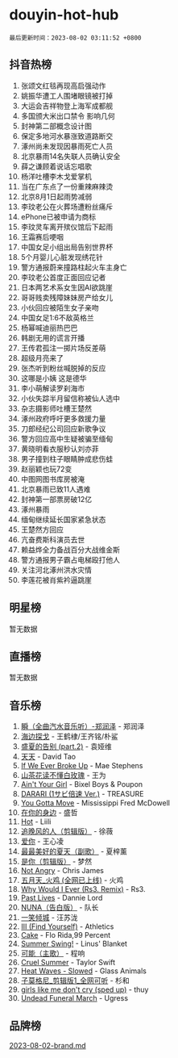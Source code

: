 # douyin-hot-hub

`最后更新时间：2023-08-02 03:11:52 +0800`

## 抖音热榜

1. 张颂文红毯再现高启强动作
1. 姚振华遭工人围堵眼镜被打掉
1. 大运会吉祥物登上海军成都舰
1. 多国颁大米出口禁令 影响几何
1. 封神第二部概念设计图
1. 保定多地河水暴涨致道路断交
1. 涿州尚未发现因暴雨死亡人员
1. 北京暴雨14名失联人员确认安全
1. 薛之谦顾着说话忘唱歌
1. 杨洋吐槽李木戈爱掌机
1. 当在广东点了一份重辣麻辣烫
1. 北京8月1日起雨势减弱
1. 李玟老公在火葬场遭粉丝痛斥
1. ePhone已被申请为商标
1. 李玟灵车离开殡仪馆后下起雨
1. 王霜赛后哽咽
1. 中国女足小组出局告别世界杯
1. 5个月婴儿心脏发现绣花针
1. 警方通报蔚来撞路柱起火车主身亡
1. ​​​李玟老公首度正面回应记者
1. 日本两艺术系女生因AI欲跳崖
1. 哥哥贱卖残障妹妹房产给女儿
1. 小伙回应被陌生女子亲吻
1. 中国女足1:6不敌英格兰
1. 杨幂喊迪丽热巴巴
1. 韩剧无用的谎言开播
1. 王传君孤注一掷片场反差萌
1. 超级月亮来了
1. 张杰听到粉丝喊脱掉的反应
1. 这哪是小姨 这是德华
1. 李小萌解读罗刹海市
1. 小伙失踪半月留信称被仙人选中
1. 杂志摄影师吐槽王楚然
1. 涿州政府呼吁更多救援力量
1. 刀郎经纪公司回应新歌争议
1. 警方回应高中生疑被骗至缅甸
1. 黄晓明看衣服秒认刘亦菲
1. 男子撞到柱子眼睛肿成悲伤蛙
1. 赵丽颖也玩72变
1. 中图网图书库房被淹
1. 北京暴雨已致11人遇难
1. 封神第一部票房破12亿
1. 涿州暴雨
1. 缅甸继续延长国家紧急状态
1. 王楚然方回应
1. 亢奋费斯科演员去世
1. 赖益烨全力备战百分大战维金斯
1. 警方通报男子霸占电梯殴打他人
1. 关注河北涿州洪水灾情
1. 李莲花被肖紫衿逼跳崖

## 明星榜

暂无数据

## 直播榜

暂无数据

## 音乐榜

1. [瞬（全曲汽水音乐听）-郑润泽](https://sf6-cdn-tos.douyinstatic.com/obj/tos-cn-ve-2774/o4Vb9eJZClCZTnRQYy0BRSeHGrDtrkrQgIBvQt) - 郑润泽
1. [海边探戈](https://sf3-cdn-tos.douyinstatic.com/obj/tos-cn-ve-2774/os9gE0VQCGqt6VQkZDyBBYvfSDY0QFe3vVmubn) - 王鹤棣/王齐铭/朴鲨
1. [盛夏的告别 (part.2)](https://sf3-cdn-tos.douyinstatic.com/obj/tos-cn-ve-2774/o4fZOFNyVBU1AUyOhNq0CsjAoouNMPY1WXwwIz) - 袁娅维
1. [天天](https://sf3-cdn-tos.douyinstatic.com/obj/tos-cn-ve-2774/6b075c4856e34a60a1ef022c4a80dec5) - David Tao
1. [If We Ever Broke Up](https://sf3-cdn-tos.douyinstatic.com/obj/tos-cn-ve-2774/o8onj5HDk0ImtBmO0URBfeyCDXQJMYkQ1gb8Zy) - Mae Stephens
1. [山茶花读不懂白玫瑰](https://sf6-cdn-tos.douyinstatic.com/obj/tos-cn-ve-2774/osfn8B7DktrRHEPJgPCfDbw7QDQEkwC16BxZg9) - 王为
1. [Ain't Your Girl](https://sf3-cdn-tos.douyinstatic.com/obj/tos-cn-ve-2774/3c051e231f0e4668b9039529290acfad) - Bixel Boys & Poupon
1. [DARARI (1サビ倍速 Ver.)](https://sf6-cdn-tos.douyinstatic.com/obj/tos-cn-ve-2774/4176f3bb6e03443f8f26920dcf1676de) - TREASURE
1. [You Gotta Move](https://sf6-cdn-tos.douyinstatic.com/obj/tos-cn-ve-2774/a2b672af67514106b25cdfd6f1a8aad2) - Mississippi Fred McDowell
1. [在你的身边](https://sf6-cdn-tos.douyinstatic.com/obj/tos-cn-ve-2774/9dce2ee6c9f84c17a6d68458730d7ae8) - 盛哲
1. [Hot](https://sf3-cdn-tos.douyinstatic.com/obj/tos-cn-ve-2774/a63be641febf4335a8996c8a877dee1c) - Liili
1. [追晚风的人（剪辑版）](https://sf6-cdn-tos.douyinstatic.com/obj/tos-cn-ve-2774/560835060af84ac29cd5c12e2a98f7eb) - 徐薇
1. [爱你](https://sf6-cdn-tos.douyinstatic.com/obj/tos-cn-ve-2774/738d8b240f1e4519b44cf31c84e02e24) - 王心凌
1. [最最美好的夏天（副歌）](https://sf6-cdn-tos.douyinstatic.com/obj/tos-cn-ve-2774/o4FMghDLZkPIkCutdrsXlbTHcaZztBfeCp9AFS) - 夏梓薰
1. [是你（剪辑版）](https://sf3-cdn-tos.douyinstatic.com/obj/tos-cn-ve-2774/46019dae783c4c969944217fe1cfafc4) - 梦然
1. [Not Angry](https://sf3-cdn-tos.douyinstatic.com/obj/tos-cn-ve-2774/651f30a826dc43cbb6becf6b048f9541) - Chris James
1. [五月天_火鸡 (全网已上线)](https://sf6-cdn-tos.douyinstatic.com/obj/tos-cn-ve-2774/oEtOMSQZstjlJ4nfBEgeqN29IbWjkmDBrFtF2C) - 火鸡
1. [Why Would I Ever (Rs3. Remix)](https://sf6-cdn-tos.douyinstatic.com/obj/tos-cn-ve-2774/oQNX0xZhO8IXeCRjCJQUZzkfQNLi2ItDAzEBgz) - Rs3.
1. [Past Lives](https://sf6-cdn-tos.douyinstatic.com/obj/tos-cn-ve-2774/ogYlDILYgrSZCgt2kWw2yf8etMBNQ1baBy7ono) - Dannie Lord
1. [NUNA（告白版）](https://sf3-cdn-tos.douyinstatic.com/obj/tos-cn-ve-2774/a65828cbd8ce41a78a430a58b49f4feb) - 队长
1. [ 一笑倾城](https://sf3-cdn-tos.douyinstatic.com/obj/tos-cn-ve-2774/cb539248cc6e4add8fdc39683808c267) - 汪苏泷
1. [III (Find Yourself)](https://sf3-cdn-tos.douyinstatic.com/obj/tos-cn-ve-2774/3b9e482a6da74de29fd5e2440e4373b4) - Athletics
1. [Cake](https://sf6-cdn-tos.douyinstatic.com/obj/tos-cn-ve-2774/3545db16eba4434c853ab891b2b752af) - Flo Rida,99 Percent
1. [Summer Swing!](https://sf6-cdn-tos.douyinstatic.com/obj/tos-cn-ve-2774/o4OXw1ebzHDNqgDCCen3XY8fourbAFJIRO91Ua) - Linus' Blanket
1. [可能（主歌）](https://sf6-cdn-tos.douyinstatic.com/obj/tos-cn-ve-2774/f4ff308363e14823a02b84fe41ce7469) - 程响
1. [Cruel Summer](https://sf3-cdn-tos.douyinstatic.com/obj/tos-cn-ve-2774/b35ad770e6d4495abefaa493fa46b555) - Taylor Swift
1. [Heat Waves - Slowed](https://sf6-cdn-tos.douyinstatic.com/obj/tos-cn-ve-2774/33ae40aabc74454290a7455b79ee70f6) - Glass Animals
1. [子莫格尼_剪辑版1_全网可听](https://sf6-cdn-tos.douyinstatic.com/obj/tos-cn-ve-2774/okgjBiZZDqmeFfACngDQ48okZJ9knBMDtbwo8Q) - 杉和
1. [girls like me don't cry (sped up)](https://sf6-cdn-tos.douyinstatic.com/obj/tos-cn-ve-2774/oYoALuZBJqhz3LCJO1isaTN7WNAfdXhywIUMSg) - thuy
1. [Undead Funeral March](https://sf3-cdn-tos.douyinstatic.com/obj/tos-cn-ve-2774/3b2008ca604a4559b341e8583e6ce0fc) - Ugress

## 品牌榜

[2023-08-02-brand.md](2023-08-02-brand.md)
